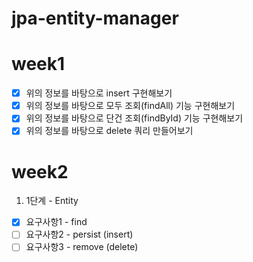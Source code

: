 # jpa-entity-manager

# week1

- [X] 위의 정보를 바탕으로 insert 구현해보기
- [X] 위의 정보를 바탕으로 모두 조회(findAll) 기능 구현해보기
- [X] 위의 정보를 바탕으로 단건 조회(findById) 기능 구현해보기
- [X] 위의 정보를 바탕으로 delete 쿼리 만들어보기

# week2

1. 1단계 - Entity

- [X] 요구사항1 - find
- [ ] 요구사항2 - persist (insert)
- [ ] 요구사항3 - remove (delete)
